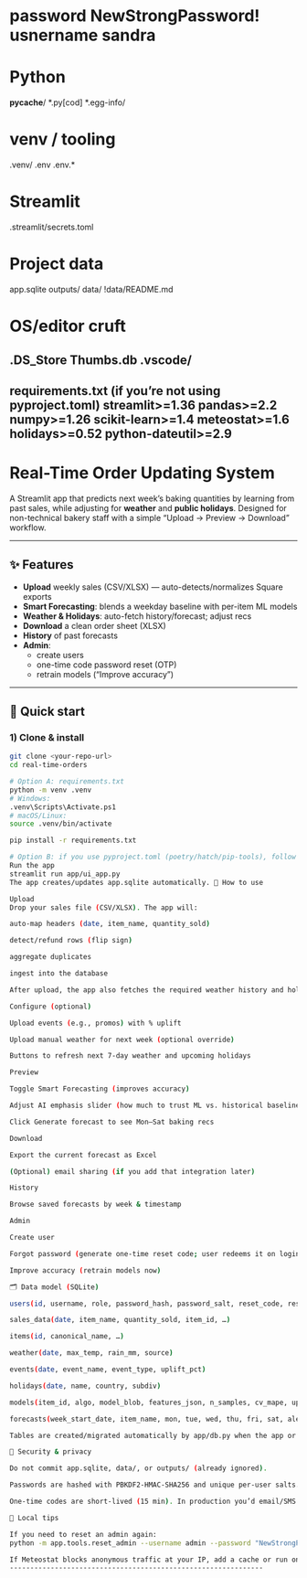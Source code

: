 
password NewStrongPassword! usnername sandra
================
# Python
__pycache__/
*.py[cod]
*.egg-info/

# venv / tooling
.venv/
.env
.env.*

# Streamlit
.streamlit/secrets.toml

# Project data
app.sqlite
outputs/
data/
!data/README.md

# OS/editor cruft
.DS_Store
Thumbs.db
.vscode/
---------------------------------------------------------
requirements.txt (if you’re not using pyproject.toml)
streamlit>=1.36
pandas>=2.2
numpy>=1.26
scikit-learn>=1.4
meteostat>=1.6
holidays>=0.52
python-dateutil>=2.9
-------------------------
# Real-Time Order Updating System

A Streamlit app that predicts next week’s baking quantities by learning from past sales, while adjusting for **weather** and **public holidays**. Designed for non-technical bakery staff with a simple “Upload → Preview → Download” workflow.

---

## ✨ Features

- **Upload** weekly sales (CSV/XLSX) — auto-detects/normalizes Square exports
- **Smart Forecasting**: blends a weekday baseline with per-item ML models
- **Weather & Holidays**: auto-fetch history/forecast; adjust recs
- **Download** a clean order sheet (XLSX)
- **History** of past forecasts
- **Admin**:
  - create users
  - one-time code password reset (OTP)
  - retrain models (“Improve accuracy”)

---

## 🔧 Quick start

### 1) Clone & install

```bash
git clone <your-repo-url>
cd real-time-orders

# Option A: requirements.txt
python -m venv .venv
# Windows:
.venv\Scripts\Activate.ps1
# macOS/Linux:
source .venv/bin/activate

pip install -r requirements.txt

# Option B: if you use pyproject.toml (poetry/hatch/pip-tools), follow your team’s standard.
Run the app
streamlit run app/ui_app.py
The app creates/updates app.sqlite automatically. 🧭 How to use

Upload
Drop your sales file (CSV/XLSX). The app will:

auto-map headers (date, item_name, quantity_sold)

detect/refund rows (flip sign)

aggregate duplicates

ingest into the database

After upload, the app also fetches the required weather history and holidays that match your data range.

Configure (optional)

Upload events (e.g., promos) with % uplift

Upload manual weather for next week (optional override)

Buttons to refresh next 7-day weather and upcoming holidays

Preview

Toggle Smart Forecasting (improves accuracy)

Adjust AI emphasis slider (how much to trust ML vs. historical baseline)

Click Generate forecast to see Mon–Sat baking recs

Download

Export the current forecast as Excel

(Optional) email sharing (if you add that integration later)

History

Browse saved forecasts by week & timestamp

Admin

Create user

Forgot password (generate one-time reset code; user redeems it on login screen)

Improve accuracy (retrain models now)

🗂️ Data model (SQLite)

users(id, username, role, password_hash, password_salt, reset_code, reset_expires)

sales_data(date, item_name, quantity_sold, item_id, …)

items(id, canonical_name, …)

weather(date, max_temp, rain_mm, source)

events(date, event_name, event_type, uplift_pct)

holidays(date, name, country, subdiv)

models(item_id, algo, model_blob, features_json, n_samples, cv_mape, updated_at)

forecasts(week_start_date, item_name, mon, tue, wed, thu, fri, sat, alerts, reasoning, created_at)

Tables are created/migrated automatically by app/db.py when the app or tools touch the DB.

🔐 Security & privacy

Do not commit app.sqlite, data/, or outputs/ (already ignored).

Passwords are hashed with PBKDF2-HMAC-SHA256 and unique per-user salts.

One-time codes are short-lived (15 min). In production you’d email/SMS them.

🧪 Local tips

If you need to reset an admin again:
python -m app.tools.reset_admin --username admin --password "NewStrongPassword!"

If Meteostat blocks anonymous traffic at your IP, add a cache or run once on a different network. (The app tolerates brief outages.)
--------------------------------------------------------------
